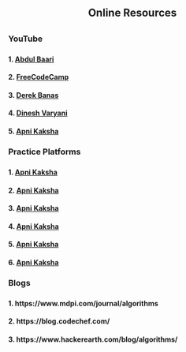 <h2 align="center"> Online Resources<h2>
<h3> YouTube<h3>
<h4>1. <a href="https://www.youtube.com/watch?v=0IAPZzGSbME&list=PLDN4rrl48XKpZkf03iYFl-O29szjTrs_O"> Abdul Baari</a></h4>
<h4>2. <a href=" https://www.youtube.com/watch?v=8hly31xKli0"> FreeCodeCamp</a></h4>
<h4>3. <a href="https://www.youtube.com/watch?v=f5OD9CKrZEw&list=PLGLfVvz_LVvReUrWr94U-ZMgjYTQ538nT"> Derek Banas</a></h4>
  <h4>4. <a href="https://www.youtube.com/playlist?list=PL6Zs6LgrJj3tDXv8a_elC6eT_4R5gfX4d"> Dinesh Varyani</a></h4>
  <h4>5. <a href="https://www.youtube.com/watch?v=ulxP_9kqI8U&list=PLKKfKV1b9e8qBh_LG02V8R8qGRQjloeBj"> Apni Kaksha</a></h4>
  
  <h3>Practice Platforms<h3>
  <h4>1. <a href="https://www.hackerrank.com/domains/algorithms"> Apni Kaksha</a></h4>
  <h4>2. <a href="https://leetcode.com/problemset/algorithms/"> Apni Kaksha</a></h4>
  <h4>3. <a href="https://www.codewars.com/"> Apni Kaksha</a></h4>
  <h4>4. <a href="https://www.hackerearth.com/"> Apni Kaksha</a></h4>
  <h4>5. <a href="https://coderbyte.com/"> Apni Kaksha</a></h4>
  <h4>6. <a href="https://practice.geeksforgeeks.org/"> Apni Kaksha</a></h4>
    
  <h3> Blogs<h3>
   <h4>1. https://www.mdpi.com/journal/algorithms</h4>
   <h4>2. https://blog.codechef.com/</h4>
   <h4> 3. https://www.hackerearth.com/blog/algorithms/</h4>
  
